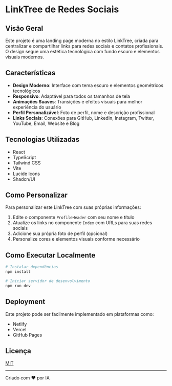 
# LinkTree de Redes Sociais

## Visão Geral

Este projeto é uma landing page moderna no estilo LinkTree, criada para centralizar e compartilhar links para redes sociais e contatos profissionais. O design segue uma estética tecnológica com fundo escuro e elementos visuais modernos.

## Características

- **Design Moderno**: Interface com tema escuro e elementos geométricos tecnológicos
- **Responsivo**: Adaptável para todos os tamanhos de tela
- **Animações Suaves**: Transições e efeitos visuais para melhor experiência do usuário
- **Perfil Personalizável**: Foto de perfil, nome e descrição profissional
- **Links Sociais**: Conexões para GitHub, LinkedIn, Instagram, Twitter, YouTube, Email, Website e Blog

## Tecnologias Utilizadas

- React
- TypeScript
- Tailwind CSS
- Vite
- Lucide Icons
- Shadcn/UI

## Como Personalizar

Para personalizar este LinkTree com suas próprias informações:

1. Edite o componente `ProfileHeader` com seu nome e título
2. Atualize os links no componente `Index` com URLs para suas redes sociais
3. Adicione sua própria foto de perfil (opcional)
4. Personalize cores e elementos visuais conforme necessário

## Como Executar Localmente

```bash
# Instalar dependências
npm install

# Iniciar servidor de desenvolvimento
npm run dev
```

## Deployment

Este projeto pode ser facilmente implementado em plataformas como:

- Netlify
- Vercel
- GitHub Pages

## Licença

[MIT](https://choosealicense.com/licenses/mit/)

---

Criado com ❤️ por IA
